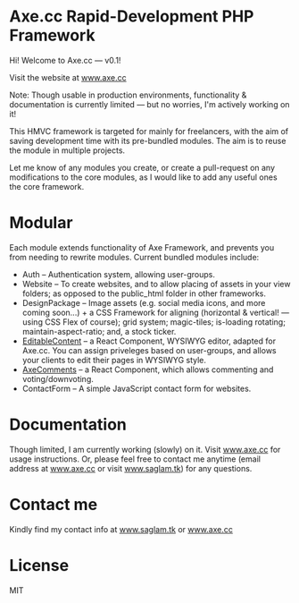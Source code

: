 # Axe.cc Rapid-Development PHP Framework

Hi! Welcome to Axe.cc — v0.1!

Visit the website at www.axe.cc

Note: Though usable in production environments, functionality & documentation is currently limited — but no worries, I'm actively working on it!

This HMVC framework is targeted for mainly for freelancers, with the aim of saving development time with its pre-bundled modules. The aim is to reuse the module in multiple projects.

Let me know of any modules you create, or create a pull-request on any modifications to the core modules, as I would like to add any useful ones the core framework.

# Modular

Each module extends functionality of Axe Framework, and prevents you from needing to rewrite modules. Current bundled modules include:

* Auth – Authentication system, allowing user-groups.
* Website – To create websites, and to allow placing of assets in your view folders; as opposed to the public_html folder in other frameworks.
* DesignPackage – Image assets (e.g. social media icons, and more coming soon...) + a CSS Framework for aligning (horizontal & vertical! — using CSS Flex of course); grid system; magic-tiles; is-loading rotating; maintain-aspect-ratio; and, a stock ticker.
* [EditableContent](https://github.com/sammysaglam/editable-content) – a React Component, WYSIWYG editor, adapted for Axe.cc. You can assign priveleges  based on user-groups, and allows your clients to edit their pages in WYSIWYG style.
* [AxeComments](https://github.com/sammysaglam/axe-comments) – a React Component, which allows commenting and voting/downvoting.
* ContactForm – A simple JavaScript contact form for websites.

# Documentation

Though limited, I am currently working (slowly) on it. Visit www.axe.cc for usage instructions. Or, please feel free to contact me anytime (email address at www.axe.cc or visit www.saglam.tk) for any questions.

# Contact me

Kindly find my contact info at www.saglam.tk or www.axe.cc

# License

MIT